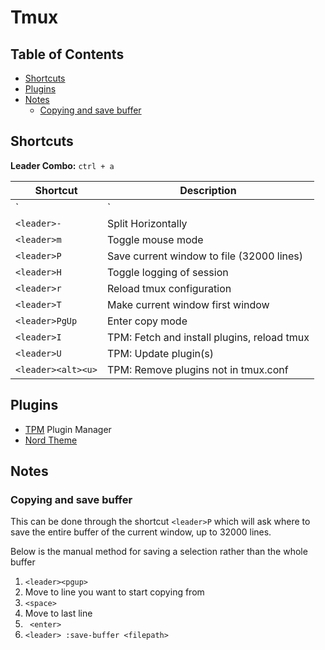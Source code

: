 # Tmux

## Table of Contents

<!-- vim-markdown-toc GFM -->

* [Shortcuts](#shortcuts)
* [Plugins](#plugins)
* [Notes](#notes)
    * [Copying and save buffer](#copying-and-save-buffer)

<!-- vim-markdown-toc -->


## Shortcuts

**Leader Combo:** `ctrl + a`

| Shortcut           | Description                                 |
| ------------------ | ------------------------------------------- |
| `<leader>| `       | Split Vertically                            |
| `<leader>-`        | Split Horizontally                          |
| `<leader>m`        | Toggle mouse mode                           |
| `<leader>P`        | Save current window to file (32000 lines)   |
| `<leader>H`        | Toggle logging of session                   |
| `<leader>r`        | Reload tmux configuration                   |
| `<leader>T`        | Make current window first window            |
| `<leader>PgUp`     | Enter copy mode                             |
| `<leader>I`        | TPM: Fetch and install plugins, reload tmux |
| `<leader>U`        | TPM: Update plugin(s)                       |
| `<leader><alt><u>` | TPM: Remove plugins not in tmux.conf        |


## Plugins

* [TPM](https://github.com/tmux-plugins/tpm) Plugin Manager
* [Nord Theme](https://github.com/arcticicestudio/nord-tmux)


## Notes

### Copying and save buffer
This can be done through the shortcut `<leader>P` which will ask where to
save the entire buffer of the current window, up to 32000 lines.

Below is the manual method for saving a selection rather than the whole buffer

1. `<leader><pgup>`
2. Move to line you want to start copying from
3. `<space>`
4. Move to last line
5. ` <enter>`
6. `<leader> :save-buffer <filepath>`
